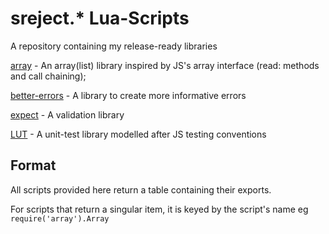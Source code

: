 # sreject.* Lua-Scripts
A repository containing my release-ready libraries

[array](./src/array) - An array(list) library inspired by JS's array interface (read: methods and call chaining);

[better-errors](./src/better-errors) - A library to create more informative errors

[expect](./src/expect) - A validation library

[LUT](./src/lut) - A unit-test library modelled after JS testing conventions



## Format
All scripts provided here return a table containing their exports.

For scripts that return a singular item, it is keyed by the script's name
eg `require('array').Array`